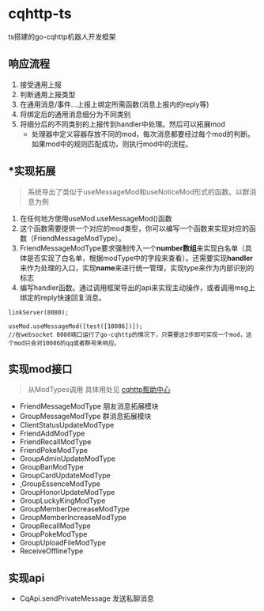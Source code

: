 # cqhttp-ts
ts搭建的go-cqhttp机器人开发框架

## 响应流程
1. 接受通用上报
2. 判断通用上报类型
3. 在通用消息/事件...上报上绑定所需函数(消息上报内的reply等)
4. 将绑定后的通用消息细分为不同类别
5. 将细分后的不同类别的上报传到handler中处理。然后可以拓展mod
	* 处理器中定义容器存放不同的mod，每次消息都要经过每个mod的判断。如果mod中的规则匹配成功，则执行mod中的流程。

## *实现拓展
> 系统导出了类似于useMessageMod和useNoticeMod形式的函数。以群消息为例
1. 在任何地方使用useMod.useMessageMod()函数
2. 这个函数需要提供一个对应的mod类型，你可以编写一个函数来实现对应的函数（FriendMessageModType）。
3. FriendMessageModType要求强制传入一个**number数组**来实现白名单（具体是否实现了白名单，根据modType中的字段来查看）。还需要实现**handler**来作为处理的入口，实现**name**来进行统一管理，实现type来作为内部识别的标志
4. 编写handler函数。通过调用框架导出的api来实现主动操作，或者调用msg上绑定的reply快速回复消息。

```
linkServer(8080);

useMod.useMessageMod([test([10086])]);
//在websocket 8080端口运行了go-cqhttp的情况下，只需要这2步即可实现一个mod，这个mod只会对10086的qq或者群号来响应。
```


## 实现mod接口
>  从ModTypes调用
> 具体用处见 [cqhttp帮助中心](https://docs.go-cqhttp.org/api/#%E5%9F%BA%E7%A1%80%E4%BC%A0%E8%BE%93)
* FriendMessageModType 朋友消息拓展模块
* GroupMessageModType 群消息拓展模块
* ClientStatusUpdateModType
* FriendAddModType
* FriendRecallModType
* FriendPokeModType
* GroupAdminUpdateModType
* GroupBanModType
* GroupCardUpdateModType
* ,GroupEssenceModType
* GroupHonorUpdateModType
* GroupLuckyKingModType
* GroupMemberDecreaseModType
* GroupMemberIncreaseModType
* GroupRecallModType
* GroupPokeModType
* GroupUploadFileModType
* ReceiveOfflineType


## 实现api
* CqApi.sendPrivateMessage 发送私聊消息